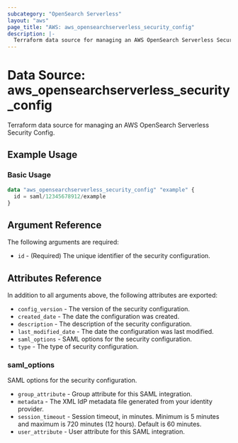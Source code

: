 ```yaml
---
subcategory: "OpenSearch Serverless"
layout: "aws"
page_title: "AWS: aws_opensearchserverless_security_config"
description: |-
  Terraform data source for managing an AWS OpenSearch Serverless Security Config.
---
```


# Data Source: aws_opensearchserverless_security_config

Terraform data source for managing an AWS OpenSearch Serverless Security Config.

## Example Usage

### Basic Usage

```terraform
data "aws_opensearchserverless_security_config" "example" {
  id = saml/12345678912/example
}
```

## Argument Reference

The following arguments are required:

* `id` - (Required) The unique identifier of the security configuration.

## Attributes Reference

In addition to all arguments above, the following attributes are exported:

* `config_version` - The version of the security configuration.
* `created_date` - The date the configuration was created.
* `description` - The description of the security configuration.
* `last_modified_date` - The date the configuration was last modified.
* `saml_options` - SAML options for the security configuration.
* `type` - The type of security configuration.

### saml_options

SAML options for the security configuration.

* `group_attribute` - Group attribute for this SAML integration.
* `metadata` - The XML IdP metadata file generated from your identity provider.
* `session_timeout` - Session timeout, in minutes. Minimum is 5 minutes and maximum is 720 minutes (12 hours). Default is 60 minutes.
* `user_attribute` - User attribute for this SAML integration.
